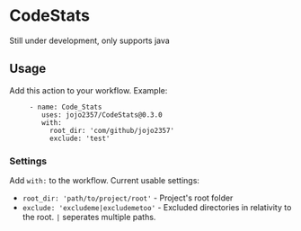 # CodeStats
Still under development, only supports java

## Usage
Add this action to your workflow. Example:
```
     - name: Code_Stats
        uses: jojo2357/CodeStats@0.3.0
        with:
          root_dir: 'com/github/jojo2357'
          exclude: 'test'
```

### Settings
Add `with:` to the workflow. Current usable settings:
- `root_dir: 'path/to/project/root'` - Project's root folder
- `exclude: 'excludeme|excludemetoo'` - Excluded directories in relativity to the root. `|` seperates multiple paths.
